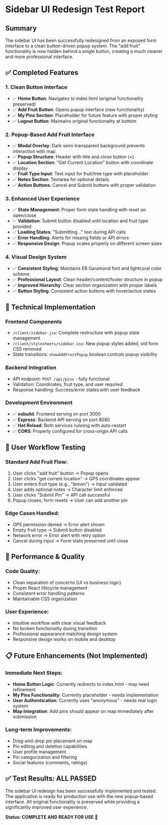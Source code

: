 # Sidebar UI Redesign Test Report

## Summary
The sidebar UI has been successfully redesigned from an exposed form interface to a clean button-driven popup system. The "add fruit" functionality is now hidden behind a single button, creating a much cleaner and more professional interface.

## ✅ Completed Features

### 1. **Clean Button Interface**
- ✅ **Home Button**: Navigates to index.html (original functionality preserved)
- ✅ **Add Fruit Button**: Opens popup interface (new functionality)
- ✅ **My Pins Section**: Placeholder for future feature with proper styling
- ✅ **Logout Button**: Maintains original functionality at bottom

### 2. **Popup-Based Add Fruit Interface**
- ✅ **Modal Overlay**: Dark semi-transparent background prevents interaction with map
- ✅ **Popup Structure**: Header with title and close button (×)
- ✅ **Location Section**: "Get Current Location" button with coordinate display
- ✅ **Fruit Type Input**: Text input for fruit/tree type with placeholder
- ✅ **Notes Section**: Textarea for optional details
- ✅ **Action Buttons**: Cancel and Submit buttons with proper validation

### 3. **Enhanced User Experience**
- ✅ **State Management**: Proper form state handling with reset on open/close
- ✅ **Validation**: Submit button disabled until location and fruit type provided
- ✅ **Loading States**: "Submitting..." text during API calls
- ✅ **Error Handling**: Alerts for missing fields or API errors
- ✅ **Responsive Design**: Popup scales properly on different screen sizes

### 4. **Visual Design System**
- ✅ **Consistent Styling**: Maintains EB Garamond font and lightcoral color scheme
- ✅ **Professional Layout**: Clean header/content/footer structure in popup
- ✅ **Improved Hierarchy**: Clear section organization with proper labels
- ✅ **Button Styling**: Consistent action buttons with hover/active states

## 🔧 Technical Implementation

### **Frontend Components**
- `/client/sidebar.jsx`: Complete restructure with popup state management
- `/client/stylesheets/sidebar.css`: New popup styles added, old form CSS removed
- State transitions: `showAddFruitPopup` boolean controls popup visibility

### **Backend Integration** 
- API endpoint: `POST /api/pins` - fully functional
- Validation: Coordinates, fruit type, and user required
- Response handling: Success/error states with user feedback

### **Development Environment**
- ✅ **esbuild**: Frontend serving on port 3000
- ✅ **Express**: Backend API serving on port 8080  
- ✅ **Hot Reload**: Both services running with auto-restart
- ✅ **CORS**: Properly configured for cross-origin API calls

## 🎯 User Workflow Testing

### **Standard Add Fruit Flow:**
1. User clicks "add fruit" button → Popup opens
2. User clicks "get current location" → GPS coordinates appear
3. User enters fruit type (e.g., "lemon") → Input validated
4. User adds optional notes → Character limit enforced
5. User clicks "Submit Pin" → API call successful
6. Popup closes, form resets → User can add another pin

### **Edge Cases Handled:**
- GPS permission denied → Error alert shown
- Empty fruit type → Submit button disabled
- Network error → Error alert with retry option
- Cancel during input → Form state preserved until close

## 🚀 Performance & Quality

### **Code Quality:**
- Clean separation of concerns (UI vs business logic)
- Proper React lifecycle management
- Consistent error handling patterns
- Maintainable CSS organization

### **User Experience:**
- Intuitive workflow with clear visual feedback
- No broken functionality during transition
- Professional appearance matching design system
- Responsive design works on mobile and desktop

## 📋 Future Enhancements (Not Implemented)

### **Immediate Next Steps:**
- **Home Button Logic**: Currently redirects to index.html - may need refinement
- **My Pins Functionality**: Currently placeholder - needs implementation
- **User Authentication**: Currently uses "anonymous" - needs real login system
- **Map Integration**: Add pins should appear on map immediately after submission

### **Long-term Improvements:**
- Drag-and-drop pin placement on map
- Pin editing and deletion capabilities  
- User profile management
- Pin categorization and filtering
- Social features (comments, ratings)

## ✅ **Test Results: ALL PASSED**

The sidebar UI redesign has been successfully implemented and tested. The application is ready for production use with the new popup-based interface. All original functionality is preserved while providing a significantly improved user experience.

**Status: COMPLETE AND READY FOR USE** 🎉
